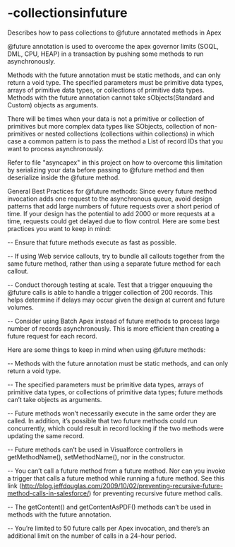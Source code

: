 # -collectionsinfuture
Describes how to pass collections to @future annotated methods in Apex

@future annotation is used to overcome the apex governor limits (SOQL, DML, CPU, HEAP) in a transaction by pushing some methods to run asynchronously. 

Methods with the future annotation must be static methods, and can only return a void type. The specified parameters must be primitive data types, arrays of primitive data types, or collections of primitive data types. Methods with the future annotation cannot take sObjects(Standard and Custom) objects as arguments.

There will be times when your data is not a primitive or collection of primitives but more complex data types like SObjects, collection of non-primitives or nested collections (collections within collections) in which case a common pattern is to pass the method a List of record IDs that you want to process asynchronously.

Refer to file "asyncapex" in this project on how to overcome this limitation by serializing your data before passing to @future method and then deserialize inside the @future method. 

General Best Practices for @future methods:
Since every future method invocation adds one request to the asynchronous queue, avoid design patterns that add large numbers of future requests over a short period of time. If your design has the potential to add 2000 or more requests at a time, requests could get delayed due to flow control. Here are some best practices you want to keep in mind:

-- Ensure that future methods execute as fast as possible.

-- If using Web service callouts, try to bundle all callouts together from the same future method, rather than using a separate future method for each callout.

-- Conduct thorough testing at scale. Test that a trigger enqueuing the @future calls is able to handle a trigger collection of 200 records. This helps determine if delays may occur given the design at current and future volumes.

-- Consider using Batch Apex instead of future methods to process large number of records asynchronously. This is more efficient than creating a future request for each record.

Here are some things to keep in mind when using @future methods:

-- Methods with the future annotation must be static methods, and can only return a void type.

-- The specified parameters must be primitive data types, arrays of primitive data types, or collections of primitive data types; future methods can’t take objects as arguments.

-- Future methods won’t necessarily execute in the same order they are called. In addition, it’s possible that two future methods could run concurrently, which could result in record locking if the two methods were updating the same record.

-- Future methods can’t be used in Visualforce controllers in getMethodName(), setMethodName(), nor in the constructor.

-- You can’t call a future method from a future method. Nor can you invoke a trigger that calls a future method while running a future method. See this link (http://blog.jeffdouglas.com/2009/10/02/preventing-recursive-future-method-calls-in-salesforce/) for preventing recursive future method calls.

-- The getContent() and getContentAsPDF() methods can’t be used in methods with the future annotation.

-- You’re limited to 50 future calls per Apex invocation, and there’s an additional limit on the number of calls in a 24-hour period. 
